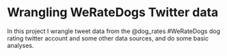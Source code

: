 # Wrangling WeRateDogs Twitter data

In this project I wrangle tweet data from the @dog_rates #WeRateDogs dog rating twitter account and some other data sources, and do some basic analyses.
